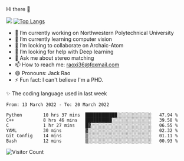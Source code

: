 Hi there 👋

![](https://github-readme-stats.vercel.app/api?username=Raohaocheng)
[![Top Langs](https://github-readme-stats.vercel.app/api/top-langs/?username=Raohaocheng&layout=compact)](https://github.com/anuraghazra/github-readme-stats)

- 🔭 I’m currently working on Northwestern Polytechnical University
- 🌱 I’m currently learning computer vision
- 👯 I’m looking to collaborate on Archaic-Atom
- 🤔 I’m looking for help with Deep learning
- 💬 Ask me about stereo matching
- 📫 How to reach me: raoxi36@foxmail.com
- 😄 Pronouns: Jack Rao
- ⚡ Fun fact: I can't believe I'm a PHD.

✨ The coding language used in last week
<!--START_SECTION:waka-->

```text
From: 13 March 2022 - To: 20 March 2022

Python        10 hrs 37 mins  ████████████░░░░░░░░░░░░░   47.94 %
C++           8 hrs 46 mins   ██████████░░░░░░░░░░░░░░░   39.58 %
C             1 hr 27 mins    █▓░░░░░░░░░░░░░░░░░░░░░░░   06.55 %
YAML          30 mins         ▓░░░░░░░░░░░░░░░░░░░░░░░░   02.32 %
Git Config    14 mins         ▒░░░░░░░░░░░░░░░░░░░░░░░░   01.11 %
Bash          12 mins         ▒░░░░░░░░░░░░░░░░░░░░░░░░   00.93 %
```

<!--END_SECTION:waka-->

![Visitor Count](https://profile-counter.glitch.me/Raohaocheng/count.svg)
